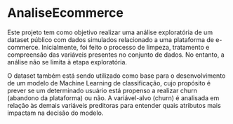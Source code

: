 # AnaliseEcommerce

Este projeto tem como objetivo realizar uma análise exploratória de um dataset público com dados simulados relacionado a uma plataforma de e-commerce. Inicialmente, foi feito o processo de limpeza, tratamento e compreensão das variáveis presentes no conjunto de dados. No entanto, a análise não se limita à etapa exploratória. 

O dataset também está sendo utilizado como base para o desenvolvimento de um modelo de Machine Learning de classificação, cujo propósito é prever se um determinado usuário está propenso a realizar churn (abandono da plataforma) ou não. A variável-alvo (churn) é analisada em relação às demais variáveis preditoras para entender quais atributos mais impactam na decisão do modelo.
